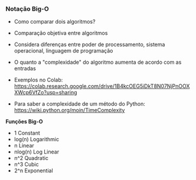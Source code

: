 ### Notação Big-O
* Como comparar dois algoritmos?
* Comparação objetiva entre algoritmos
* Considera diferenças entre poder de processamento, sistema operacional, linguagem de programação
* O quanto a "complexidade" do algoritmo aumenta de acordo com as entradas

* Exemplos no Colab: https://colab.research.google.com/drive/1B4kcOEG5iDkT8N07NjPnOOXXWcp6VfZo?usp=sharing

* Para saber a complexidade de um método do Python: https://wiki.python.org/moin/TimeComplexity

**Funções Big-O**
* 1 Constant
* log(n) Logarithmic
* n Linear
* nlog(n) Log Linear
* n^2 Quadratic
* n^3 Cubic
* 2^n Exponential